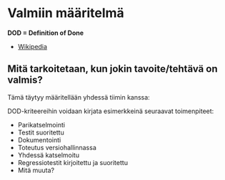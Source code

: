# Valmiin määritelmä


**DOD = Definition of Done** 

* [Wikipedia](https://en.wikipedia.org/wiki/Scrum_(software_development)#Definition_of_done_(DoD))

## Mitä tarkoitetaan, kun jokin tavoite/tehtävä on valmis?

Tämä täytyy määritellään yhdessä tiimin kanssa:

DOD-kriteereihin voidaan kirjata esimerkkeinä seuraavat toimenpiteet:

* Parikatselmointi
* Testit suoritettu
* Dokumentointi
* Toteutus versiohallinnassa
* Yhdessä katselmoitu
* Regressiotestit kirjoitettu ja suoritettu
* Mitä muuta?
